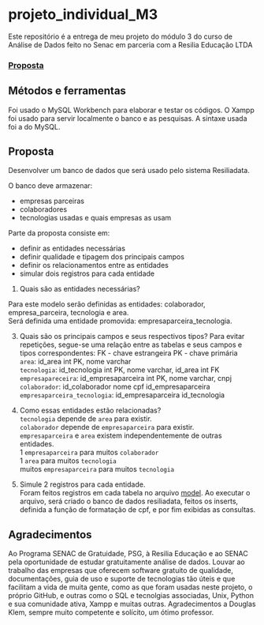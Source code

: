 # projeto_individual_M3

Este repositório é a entrega de meu projeto do módulo 3 do curso de Análise de Dados feito no Senac em parceria com a Resilia Educação LTDA


### [Proposta](https://resilia-files-production.s3.amazonaws.com/material/student/1694009823_SEDadosM3ProjetoIndividualpdf.pdf?AWSAccessKeyId=ASIA5NG2YCRHAYDR5ANO&Expires=1700708067&Signature=HlOadxg3OeT6iPv5WbocYxg6Nn0%3D&x-amz-security-token=IQoJb3JpZ2luX2VjENP%2F%2F%2F%2F%2F%2F%2F%2F%2F%2FwEaCXVzLWVhc3QtMSJGMEQCIGTrySYLrbyJNC3KRiLIOILZEqjIvNx92Fazq8CIvwM8AiABaei8Yuvcq2XrZzTIaaP2KAP4o05dpAEERccP2cdgeCqzBQgsEAIaDDkyMTcyOTI0MjE5MCIMWkRfIYAH4X1cHr7WKpAFqeVx3KkZHk2VgI1Pa4n74wmeOgOWDGOFtBj0%2F2ZqG%2Fxr05npx%2BPLsbBmNgo7wkE9hvi0qQ3wtpTGYzBfx5fj6skCBKnWiSCm1tWeYKRjs7XyMEZNF4tatrBFj5RpFOXI%2FKeLxNuU6Y4MTG5IMHb3xMU5vDp%2ByAwt6Ggsz0lKtKbTxlEs%2BX4650H0YzweWB1yU2S%2BP9lI5O7xJWXNrtPb2FnpSVQL2%2B6rwOLHnfEWqJjVRoRXBexRlJ1%2BbJDDI2iiW5ceURx5QVcxeD2ilh9J%2FUIKQweNwd4ebcP%2BJgW4qModU7DAG57elVNK5vcoVH7D2y54CutanrFfAPsMUzs%2F6PcNS2Y%2F6nwGHEDKod%2BKwxHSNFSCsHwnOh7EqZydu4OTNoxkE%2BxAQvvKMF5I6qWkY%2BuE5SJV5arH49g8LTg0W6Yp%2BvxVJkvnknn6SKitpvbb6Osr2OZ36kzDNDECEUjsh6Swn2ayrYV2fFzgbcaa%2BKTjGyjtgPBMZCoLv7XprSSVUolIvYpL32D6vlm2rgoAOAVaUsDuh66i1w2SDeycUwqopZn4nynBAPfqIrS2BRXsKmlmYibXwpWk4fZntZnQsSv0MAyU6It%2BNKamleqFidjzDgMDQTAUupoah2c6WycDYQwiL1PoyDW930dazVZjgjR%2BL9ZH%2Bu20QptoiJSNL1sYyWpDbP%2FWVscLm2KIjOwOIvyXsXqowIqN%2FUC3P%2FGXH6HvolSEvE4Z3LzGAq26ZOUkd1vo7aD0XW09WdXnLHAF1v6%2Fy2CF44inowstkEy5hLpXR43Ecm6RyiDlw1rt2wfbX2eoUGNDDTDUoRC43WjQaL8GOBFtXk2z3bFQC40IyEC0peqIy72yS6RT67g%2FO4kw3b73qgY6sgFXo1ge9t%2B%2F8uPxAggO9iVgGFepLVnr4%2Fflb7Q8U7bLiWqAOEFcZpjSbf0yFWetrhkMEkRcvJcE8cQTNq2teRELQ5sOApXQ7L2n%2Fs81MLgCs37pKm1vAd7RubqrWCsk%2BqnWFr0I1KwhpUBCK1QcvYThdUJ1VOnTe%2BEoafCTib3iIUafBhBOWcjcxfg2068f37Aeco1U52%2FcdUBnpyq%2BM25kFplvIxvmRaL%2BoeYSmT4HEQM1)

## Métodos e ferramentas

Foi usado o MySQL Workbench para elaborar e testar os códigos. O Xampp foi usado para servir localmente o banco e as pesquisas. A sintaxe usada foi a do MySQL.

## Proposta

Desenvolver um banco de dados que será usado pelo sistema Resiliadata.


O banco deve armazenar:
* empresas parceiras
* colaboradores
* tecnologias usadas e quais empresas as usam

Parte da proposta consiste em:
* definir as entidades necessárias
* definir qualidade e tipagem dos principais campos
* definir os relacionamentos entre as entidades
* simular dois registros para cada entidade

1. Quais são as entidades necessárias?

Para este modelo serão definidas as entidades: colaborador, empresa_parceira, tecnologia e area.  
Será definida uma entidade promovida: empresaparceira_tecnologia.

3. Quais são os principais campos e seus respectivos tipos?
   Para evitar repetições, segue-se uma relação entre as tabelas e seus campos e tipos correspondentes:
   FK - chave estrangeira
   PK - chave primária  
   `area`: id_area int PK, nome varchar  
   `tecnologia`: id_tecnologia int PK, nome varchar, id_area int FK  
   `empresapareceira`: id_empresaparceira int PK, nome varchar, cnpj   
   `colaborador`: id_colaborador nome cpf id_empresaparceira  
   `empresaparceira_tecnologia`: id_empresaparceira id_tecnologia   

5. Como essas entidades estão relacionadas?  
   `tecnologia` depende de `area` para existir.  
   `colaborador` depende de `empresaparceira` para existir.  
   `empresaparceira` e `area` existem independentemente de outras entidades.  
   1 `empresaparceira` para muitos `colaborador`  
   1 `area` para muitos `tecnologia`  
   muitos `empresaparceira` para muitos `tecnologia`

6. Simule 2 registros para cada entidade.  
   Foram feitos registros em cada tabela no arquivo [model](./model.sql). Ao executar o arquivo, será criado o banco de dados resiliadata, feitos os inserts, definida a função de formatação de cpf, e por fim exibidas as consultas.

## Agradecimentos

Ao Programa SENAC de Gratuidade, PSG, à Resilia Educação e ao SENAC pela oportunidade de estudar gratuitamente análise de dados. Louvar ao trabalho das empresas que oferecem software gratuito de qualidade, documentações, guia de uso e suporte de tecnologias tão úteis e que facilitam a vida de muita gente, como as que foram usadas neste projeto, o próprio GitHub, e outras como o SQL e tecnolgias associadas, Unix, Python e sua comunidade ativa, Xampp e muitas outras. Agradecimentos a Douglas Klem, sempre muito competente e solícito, um ótimo professor.
